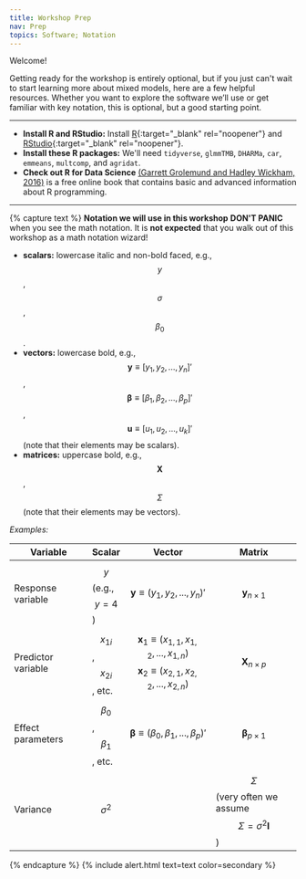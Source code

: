 ```yaml
---
title: Workshop Prep
nav: Prep
topics: Software; Notation
---
```


Welcome!  

Getting ready for the workshop is entirely optional, 
but if you just can't wait to start learning more about mixed models, 
here are a few helpful resources. 
Whether you want to explore the software we’ll use or get familiar with key notation, 
this is optional, but a good starting point. 

-------------

- **Install R and RStudio:** Install [R](https://cran.r-project.org/){:target="_blank" rel="noopener"} and [RStudio](https://posit.co/download/rstudio-desktop/){:target="_blank" rel="noopener"}.
- **Install these R packages:** We'll need `tidyverse`, `glmmTMB`, `DHARMa`, `car`, `emmeans`, `multcomp`, and `agridat`.
- **Check out R for Data Science** [(Garrett Grolemund and Hadley Wickham, 2016)](https://r4ds.hadley.nz/) is a free online book that 
contains basic and advanced information about R programming. 

-------------

{% capture text %}
**Notation we will use in this workshop**
**DON'T PANIC** when you see the math notation. 
It is **not expected** that you walk out of this workshop as a math notation wizard! 

-   **scalars:** lowercase italic and non-bold faced, e.g., $$y$$, $$\sigma$$, $$\beta_0$$.  
-   **vectors:** lowercase bold, e.g., $$\mathbf{y} \equiv [y_1, y_2, ..., y_n]'$$, $$\boldsymbol{\beta} \equiv [\beta_1, \beta_2, ..., \beta_p]'$$, $$\boldsymbol{u}  \equiv [u_1, u_2, ..., u_k]'$$ (note that their elements may be scalars).  
-   **matrices:** uppercase bold, e.g., $$\mathbf{X}$$, $$\Sigma$$ (note that their elements may be vectors).  

*Examples:*   


| Variable | Scalar | Vector | Matrix |
|------------------|------------------|------------------|------------------|
| Response variable | $$y$$ (e.g., $$y = 4$$) | $$\mathbf{y} \equiv (y_1, y_2, ..., y_n)'$$ | $$\mathbf{y}_{n\times1}$$ |
| Predictor variable | $$x_{1 i}$$, $$x_{2 i}$$, etc. | $$\mathbf{x}_1 \equiv (x_{1,1}, x_{1, 2}, ..., x_{1, n})$$ $$\mathbf{x}_2 \equiv (x_{2,1}, x_{2, 2}, ..., x_{2, n})$$ | $$\mathbf{X}_{n\times p}$$ |
| Effect parameters | $$\beta_0$$, $$\beta_1$$, etc. | $$\boldsymbol{\beta} \equiv (\beta_0, \beta_1, ..., \beta_p)'$$ | $$\boldsymbol{\beta}_{p\times1}$$ |
| Variance | $$\sigma^2$$ |  | $$\Sigma$$ (very often we assume $$\Sigma = \sigma^2 \mathbf{I}$$ ) |

{% endcapture %}
{% include alert.html text=text color=secondary %}  



